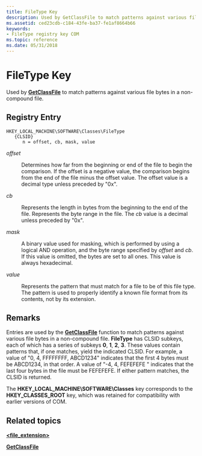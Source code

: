 ```yaml
---
title: FileType Key
description: Used by GetClassFile to match patterns against various file bytes in a non-compound file.
ms.assetid: ced23cdb-c184-43fe-ba37-fe1af8664b66
keywords:
- FileType registry key COM
ms.topic: reference
ms.date: 05/31/2018
---
```


# FileType Key

Used by [**GetClassFile**](/windows/desktop/api/Objbase/nf-objbase-getclassfile) to match patterns against various file bytes in a non-compound file.

## Registry Entry

```
HKEY_LOCAL_MACHINE\SOFTWARE\Classes\FileType
   {CLSID}
      n = offset, cb, mask, value
```

<dl> <dt>

<span id="offset"></span><span id="OFFSET"></span>*offset*
</dt> <dd>

Determines how far from the beginning or end of the file to begin the comparison. If the offset is a negative value, the comparison begins from the end of the file minus the offset value. The offset value is a decimal type unless preceded by "0x".

</dd> <dt>

<span id="cb"></span><span id="CB"></span>*cb*
</dt> <dd>

Represents the length in bytes from the beginning to the end of the file. Represents the byte range in the file. The *cb* value is a decimal unless preceded by "0x".

</dd> <dt>

<span id="mask"></span><span id="MASK"></span>*mask*
</dt> <dd>

A binary value used for masking, which is performed by using a logical AND operation, and the byte range specified by *offset* and *cb*. If this value is omitted, the bytes are set to all ones. This value is always hexadecimal.

</dd> <dt>

<span id="value"></span><span id="VALUE"></span>*value*
</dt> <dd>

Represents the pattern that must match for a file to be of this file type. The pattern is used to properly identify a known file format from its contents, not by its extension.

</dd> </dl>

## Remarks

Entries are used by the [**GetClassFile**](/windows/desktop/api/Objbase/nf-objbase-getclassfile) function to match patterns against various file bytes in a non-compound file. **FileType** has CLSID subkeys, each of which has a series of subkeys **0**, **1**, **2**, **3**. These values contain patterns that, if one matches, yield the indicated CLSID. For example, a value of "0, 4, FFFFFFFF, ABCD1234" indicates that the first 4 bytes must be ABCD1234, in that order. A value of "-4, 4, FEFEFEFE " indicates that the last four bytes in the file must be FEFEFEFE. If either pattern matches, the CLSID is returned.

The **HKEY\_LOCAL\_MACHINE\\SOFTWARE\\Classes** key corresponds to the **HKEY\_CLASSES\_ROOT** key, which was retained for compatibility with earlier versions of COM.

## Related topics

<dl> <dt>

[**<file\_extension>**](-file-extension--key.md)
</dt> <dt>

[**GetClassFile**](/windows/desktop/api/Objbase/nf-objbase-getclassfile)
</dt> </dl>

 

 





